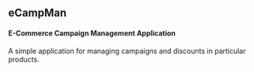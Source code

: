 ## eCampMan
#### E-Commerce Campaign Management Application

A simple application for managing campaigns and discounts in particular products.
